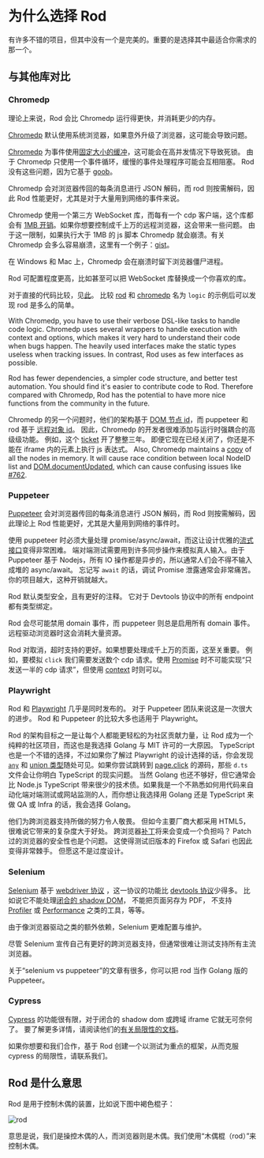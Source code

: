 # 为什么选择 Rod

有许多不错的项目，但其中没有一个是完美的。重要的是选择其中最适合你需求的那一个。

## 与其他库对比

### Chromedp

理论上来说，Rod 会比 Chromedp 运行得更快，并消耗更少的内存。

[Chromedp][chromedp] 默认使用系统浏览器，如果意外升级了浏览器，这可能会导致问题。

[Chromedp][chromedp] 为事件使用[固定大小的缓冲](https://github.com/chromedp/chromedp/blob/b56cd66/target.go#L69-L73)，这可能会在高并发情况下导致死锁。 由于 Chromedp 只使用一个事件循环，缓慢的事件处理程序可能会互相阻塞。 Rod 没有这些问题，因为它基于 [goob](https://github.com/ysmood/goob)。

Chromedp 会对浏览器传回的每条消息进行 JSON 解码，而 rod 则按需解码，因此 Rod 性能更好，尤其是对于大量用到网络的事件来说。

Chromedp 使用一个第三方 WebSocket 库，而每有一个 cdp 客户端，这个库都会有 [1MB 开销](https://github.com/chromedp/chromedp/blob/b56cd66f9cebd6a1fa1283847bbf507409d48225/conn.go#L43-L54)。如果你想要控制成千上万的远程浏览器，这会带来一些问题。 由于这一限制，如果执行大于 1MB 的 js 脚本 Chromedp 就会崩溃。有关 Chromedp 会多么容易崩溃，这里有一个例子：[gist](https://gist.github.com/ysmood/0d5b2c878ecbdb598776af7d3d305b79)。

在 Windows 和 Mac 上，Chromedp 会在崩溃时留下浏览器僵尸进程。

Rod 可配置程度更高，比如甚至可以把 WebSocket 库替换成一个你喜欢的库。

对于直接的代码比较，见[此](https://github.com/go-rod/rod/tree/master/lib/examples/compare-chromedp)。 比较 [rod](https://github.com/go-rod/rod/tree/master/lib/examples/compare-chromedp/logic/main.go) 和 [chromedp](https://github.com/chromedp/examples/blob/master/logic/main.go) 名为 `logic` 的示例后可以发现 rod 是多么的简单。

With Chromedp, you have to use their verbose DSL-like tasks to handle code logic. Chromedp uses several wrappers to handle execution with context and options, which makes it very hard to understand their code when bugs happen. The heavily used interfaces make the static types useless when tracking issues. In contrast, Rod uses as few interfaces as possible.

Rod has fewer dependencies, a simpler code structure, and better test automation. You should find it's easier to contribute code to Rod. Therefore compared with Chromedp, Rod has the potential to have more nice functions from the community in the future.

Chromedp 的另一个问题时，他们的架构基于 [DOM 节点 id](https://chromedevtools.github.io/devtools-protocol/tot/DOM/#type-NodeId)，而 puppeteer 和 rod 基于 [远程对象 id](https://chromedevtools.github.io/devtools-protocol/tot/Runtime/#type-RemoteObjectId)。 因此，Chromedp 的开发者很难添加与运行时强耦合的高级级功能。 例如，这个 [ticket](https://github.com/chromedp/chromedp/issues/72) 开了整整三年。 即便它现在已经关闭了，你还是不能在 iframe 内的元素上执行 js 表达式。 Also, Chromedp maintains a [copy](https://github.com/chromedp/chromedp/blob/e2970556e3d05f3259c464faeed1ec0e862f0560/target.go#L375-L376) of all the nodes in memory. It will cause race condition between local NodeID list and [DOM.documentUpdated](https://chromedevtools.github.io/devtools-protocol/tot/DOM/#event-documentUpdated), which can cause confusing issues like [#762](https://github.com/chromedp/chromedp/issues/762).

### Puppeteer

[Puppeteer][puppeteer] 会对浏览器传回的每条消息进行 JSON 解码，而 Rod 则按需解码，因此理论上 Rod 性能更好，尤其是大量用到网络的事件时。

使用 puppeteer 时必须大量处理 promise/async/await，而这让设计优雅的[流式接口](https://en.wikipedia.org/wiki/Fluent_interface)变得非常困难。 端对端测试需要用到许多同步操作来模拟真人输入。由于 Puppeteer 基于 Nodejs，所有 IO 操作都是异步的，所以通常人们会不得不输入成堆的 async/await。 忘记写 `await` 的话，调试 Promise 泄露通常会非常痛苦。 你的项目越大，这种开销就越大。

Rod 默认类型安全，且有更好的注释。 它对于 Devtools 协议中的所有 endpoint 都有类型绑定。

Rod 会尽可能禁用 domain 事件，而 puppeteer 则总是启用所有 domain 事件。 远程驱动浏览器时这会消耗大量资源。

Rod 对取消，超时支持的更好。如果想要处理成千上万的页面，这至关重要。 例如，要模拟 `click` 我们需要发送数个 cdp 请求。使用 [Promise](https://stackoverflow.com/questions/29478751/cancel-a-vanilla-ecmascript-6-promise-chain) 时不可能实现“只发送一半的 cdp 请求”，但使用 [context](https://golang.org/pkg/context/) 时则可以。

### Playwright

Rod 和 [Playwright](https://github.com/microsoft/playwright) 几乎是同时发布的。 对于 Puppeteer 团队来说这是一次很大的进步。 Rod 和 Puppeteer 的比较大多也适用于 Playwright。

Rod 的架构目标之一是让每个人都能更轻松的为社区贡献力量，让 Rod 成为一个纯粹的社区项目，而这也是我选择 Golang 与 MIT 许可的一大原因。 TypeScript 也是一个不错的选择，不过如果你了解过 Playwright 的设计选择的话，你会发现 [`any`](https://www.typescriptlang.org/docs/handbook/basic-types.htmvl#any) 和 [union 类型](https://www.typescriptlang.org/docs/handbook/unions-and-intersections.html#union-types)随处可见。如果你尝试跳转到 [page.click](https://playwright.dev/#version=v1.6.2&path=docs%2Fapi.md&q=pageclickselector-options) 的源码，那些 `d.ts` 文件会让你明白 TypeScript 的现实问题。 当然 Golang 也还不够好，但它通常会比 Node.js TypeScript 带来很少的技术债。如果我是一个不熟悉如何用代码来自动化端对端测试或网站监测的人，而你想让我选择用 Golang 还是 TypeScript 来做 QA 或 Infra 的话，我会选择 Golang。

他们为跨浏览器支持所做的努力令人敬畏。 但如今主要厂商大都采用 HTML5，很难说它带来的复杂度大于好处。 跨浏览器[补丁](https://github.com/microsoft/playwright/tree/master/browser_patches)将来会变成一个负担吗？ Patch 过的浏览器的安全性也是个问题。 这使得测试旧版本的 Firefox 或 Safari 也因此变得非常棘手。 但愿这不是过度设计。

### Selenium

[Selenium](https://www.selenium.dev/) 基于 [webdriver 协议](https://www.w3.org/TR/webdriver/) ，这一协议的功能比 [devtools 协议](https://chromedevtools.github.io/devtools-protocol)少得多。 比如说它不能处理[闭合的 shadow DOM](https://github.com/sukgu/shadow-automation-selenium/issues/7#issuecomment-563062460)， 不能把页面另存为 PDF， 不支持 [Profiler](https://chromedevtools.github.io/devtools-protocol/tot/Profiler/) 或 [Performance](https://chromedevtools.github.io/devtools-protocol/tot/Performance/) 之类的工具，等等。

由于像浏览器驱动之类的额外依赖，Selenium 更难配置与维护。

尽管 Selenium 宣传自己有更好的跨浏览器支持，但通常很难让测试支持所有主流浏览器。

关于“selenium vs puppeteer”的文章有很多，你可以把 rod 当作 Golang 版的 Puppeteer。

### Cypress

[Cypress](https://www.cypress.io/) 的功能很有限，对于闭合的 shadow dom 或跨域 iframe 它就无可奈何了。 要了解更多详情，请阅读他们的[有关局限性的文档](https://docs.cypress.io/guides/references/trade-offs.html)。

如果你想要和我们合作，基于 Rod 创建一个以测试为重点的框架，从而克服 cypress 的局限性，请联系我们。

## Rod 是什么意思

Rod 是用于控制木偶的装置，比如说下图中褐色棍子：

![rod](https://user-images.githubusercontent.com/1415488/80178856-31cd8880-863a-11ea-83e9-64f84be3282d.png)

意思是说，我们是操控木偶的人，而浏览器则是木偶。我们使用“木偶棍（rod）”来控制木偶。

[chromedp]: https://github.com/chromedp/chromedp
[puppeteer]: https://github.com/puppeteer/puppeteer
